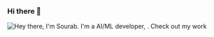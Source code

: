 ### Hi there 👋

<!--
**SourabHere/SourabHere** is a ✨ _special_ ✨ repository because its `README.md` (this file) appears on your GitHub profile.

Here are some ideas to get you started:

- 🔭 I’m currently working on Computer Vision.
- 🌱 I’m currently learning Many things😂😂.
- 👯 I’m looking to collaborate on: AI, Machine Learning, Deep learning and Django projects 
- 🤔 I’m looking for help with ...
- 💬 Ask me about ...
- 📫 How to reach me: sourabbeargrylls@gmail.gom
- 😄 Pronouns: ...
- ⚡ Fun fact: ...
-->

![Hey there, I'm Sourab. I'm a AI/ML developer, . Check out my work](https://github.com/SourabHere/SourabHere/gifs/ANN.gif)
